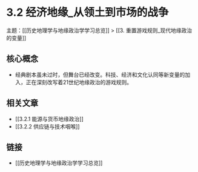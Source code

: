 # 3.2 经济地缘_从领土到市场的战争

主题：[[历史地理学与地缘政治学学习总览]] > [[3. 重置游戏规则_现代地缘政治的变量]]

## 核心概念

- 经典剧本虽未过时，但舞台已经改变。科技、经济和文化认同等新变量的加入，正在深刻改写着21世纪地缘政治的游戏规则。

## 相关文章

- [[3.2.1 能源与货币地缘政治]]
- [[3.2.2 供应链与技术咽喉]]

## 链接

- [[历史地理学与地缘政治学学习总览]]

